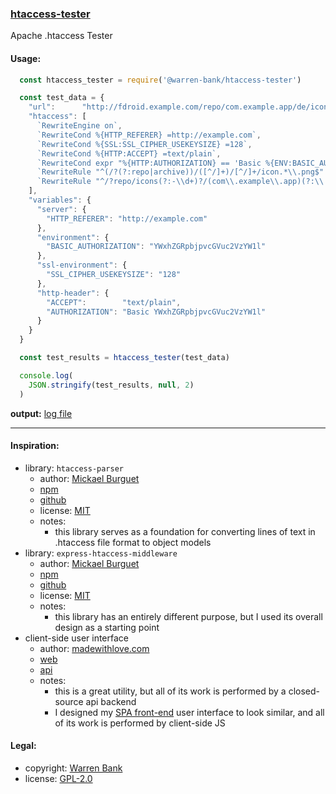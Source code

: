 ### [htaccess-tester](https://github.com/warren-bank/js-htaccess-tester)

Apache .htaccess Tester

#### Usage:

```javascript
  const htaccess_tester = require('@warren-bank/htaccess-tester')

  const test_data = {
    "url":      "http://fdroid.example.com/repo/com.example.app/de/icon.png",
    "htaccess": [
      `RewriteEngine on`,
      `RewriteCond %{HTTP_REFERER} =http://example.com`,
      `RewriteCond %{SSL:SSL_CIPHER_USEKEYSIZE} =128`,
      `RewriteCond %{HTTP:ACCEPT} =text/plain`,
      `RewriteCond expr "%{HTTP:AUTHORIZATION} == 'Basic %{ENV:BASIC_AUTHORIZATION}'"`,
      `RewriteRule "^(/?(?:repo|archive))/([^/]+)/[^/]+/icon.*\\.png$" "$1/icons/$2.png" [BCTLS,PT]`,
      `RewriteRule "^/?repo/icons(?:-\\d+)?/(com\\.example\\.app)(?:\\.\\d+)?\\.png$" "http://icons.example.com/$1/icon.png" [L,R=301]`
    ],
    "variables": {
      "server": {
        "HTTP_REFERER": "http://example.com"
      },
      "environment": {
        "BASIC_AUTHORIZATION": "YWxhZGRpbjpvcGVuc2VzYW1l"
      },
      "ssl-environment": {
        "SSL_CIPHER_USEKEYSIZE": "128"
      },
      "http-header": {
        "ACCEPT":        "text/plain",
        "AUTHORIZATION": "Basic YWxhZGRpbjpvcGVuc2VzYW1l"
      }
    }
  }

  const test_results = htaccess_tester(test_data)

  console.log(
    JSON.stringify(test_results, null, 2)
  )
```

__output:__ [log file](./tests/01-README/test.log)

- - - -

#### Inspiration:

* library: `htaccess-parser`
  - author: [Mickael Burguet](https://github.com/rundef)
  - [npm](https://www.npmjs.com/package/htaccess-parser)
  - [github](https://github.com/rundef/node-htaccess-parser)
  - license: [MIT](https://github.com/rundef/node-htaccess-parser/blob/87755ae00789f46ca55202455f9250d8949fd6c0/package.json#L24)
  - notes:
    * this library serves as a foundation for converting lines of text in .htaccess file format to object models
* library: `express-htaccess-middleware`
  - author: [Mickael Burguet](https://github.com/rundef)
  - [npm](https://www.npmjs.com/package/express-htaccess-middleware)
  - [github](https://github.com/rundef/node-express-htaccess-middleware)
  - license: [MIT](https://github.com/rundef/node-express-htaccess-middleware/blob/8731a45853c90a93c37434649b28d0b80d2025ab/package.json#L25)
  - notes:
    * this library has an entirely different purpose, but I used its overall design as a starting point
* client-side user interface
  - author: [madewithlove.com](https://github.com/madewithlove)
  - [web](https://htaccess.madewithlove.com/)
  - [api](https://htaccess.madewithlove.com/api)
  - notes:
    * this is a great utility, but all of its work is performed by a closed-source api backend
    * I designed my [SPA front-end](https://warren-bank.github.io/single-page-apps/htaccess-tester/index.html) user interface to look similar, and all of its work is performed by client-side JS

#### Legal:

* copyright: [Warren Bank](https://github.com/warren-bank)
* license: [GPL-2.0](https://www.gnu.org/licenses/old-licenses/gpl-2.0.txt)
